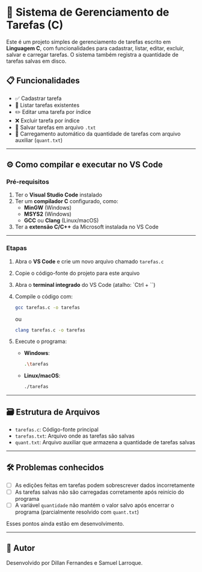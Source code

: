# 📝 Sistema de Gerenciamento de Tarefas (C)

Este é um projeto simples de gerenciamento de tarefas escrito em **Linguagem C**, com funcionalidades para cadastrar, listar, editar, excluir, salvar e carregar tarefas. O sistema também registra a quantidade de tarefas salvas em disco.

## 📋 Funcionalidades

- ✅ Cadastrar tarefa
- 📄 Listar tarefas existentes
- ✏️ Editar uma tarefa por índice
- ❌ Excluir tarefa por índice
- 💾 Salvar tarefas em arquivo `.txt`
- 🔁 Carregamento automático da quantidade de tarefas com arquivo auxiliar (`quant.txt`)

---

## ⚙️ Como compilar e executar no VS Code

### Pré-requisitos

1. Ter o **Visual Studio Code** instalado
2. Ter um **compilador C** configurado, como:
   - **MinGW** (Windows)
   - **MSYS2** (Windows)
   - **GCC** ou **Clang** (Linux/macOS)
3. Ter a **extensão C/C++** da Microsoft instalada no VS Code

---

### Etapas

1. Abra o **VS Code** e crie um novo arquivo chamado `tarefas.c`
2. Copie o código-fonte do projeto para este arquivo
3. Abra o **terminal integrado** do VS Code (atalho: `Ctrl + ``)
4. Compile o código com:

   ```bash
   gcc tarefas.c -o tarefas
   ```

   ou

   ```bash
   clang tarefas.c -o tarefas
   ```

5. Execute o programa:

   - **Windows**:

     ```bash
     .\tarefas
     ```

   - **Linux/macOS**:

     ```bash
     ./tarefas
     ```

---

## 🗃️ Estrutura de Arquivos

- `tarefas.c`: Código-fonte principal
- `tarefas.txt`: Arquivo onde as tarefas são salvas
- `quant.txt`: Arquivo auxiliar que armazena a quantidade de tarefas salvas

---

## 🛠️ Problemas conhecidos

- [ ] As edições feitas em tarefas podem sobrescrever dados incorretamente
- [ ] As tarefas salvas não são carregadas corretamente após reinício do programa
- [ ] A variável `quantidade` não mantém o valor salvo após encerrar o programa (parcialmente resolvido com `quant.txt`)

Esses pontos ainda estão em desenvolvimento.

---

## 👤 Autor

Desenvolvido por Dillan Fernandes e Samuel Larroque.

